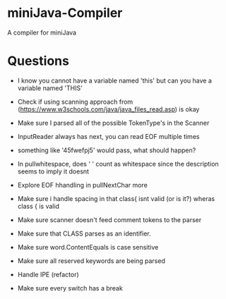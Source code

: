 # miniJava-Compiler
A compiler for miniJava

# Questions
+ I know you cannot have a variable named 'this' but can you have a variable named 'THIS'
+ Check if using scanning approach from (https://www.w3schools.com/java/java_files_read.asp) is okay
+ Make sure I parsed all of the possible TokenType's in the Scanner
+ InputReader always has next, you can read EOF multiple times
+ something like '45fwefpj5' would pass, what should happen?
+ In pullwhitespace, does ' ' count as whitespace since the description seems to imply it doesnt
+ Explore EOF  hhandling in pullNextChar more

+ Make sure i handle spacing in that class{ isnt valid (or is it?) wheras class { is valid
+ Make sure scanner doesn't feed comment tokens to the parser
+ Make sure that CLASS parses as an identifier.
+ Make sure word.ContentEquals is case sensitive
+ Make sure all reserved keywords are being parsed
+ Handle IPE (refactor)
+ Make sure every switch has a break
